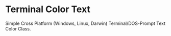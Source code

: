 # Terminal Color Text

Simple Cross Platform (Windows, Linux, Darwin) Terminal/DOS-Prompt Text Color Class.
